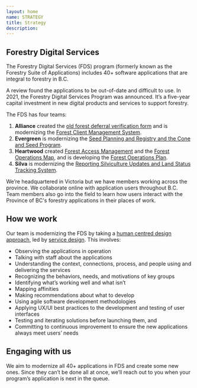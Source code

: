 ```yaml
---
layout: home
name: STRATEGY
title: Strategy
description:        
---
```


## Forestry Digital Services 

The Forestry Digital Services (FDS) program (formerly known as the Forestry Suite of Applications) includes 40+ software applications that are integral to forestry in B.C. 

A review found the applications to be out-of-date and difficult to use. In 2021, the Forestry Digital Services Program was announced. It’s a five-year capital investment in new digital products and services to support forestry. 

The FDS has four teams:
1. **Alliance** created the [old forest deferral verification form](./applications/oldgrowth.html) and is modernizing the [Forest Client Management System](./applications/client.html). 
2. **Evergreen** is modernizing the [Seed Planning and Registry and the Cone and Seed Program](./applications/spar.html). 
3. **Heartwood** created [Forest Access Management](./applications/fam.html) and the [Forest Operations Map](./applications/fom.html), and is developing the [Forest Operations Plan](./applications/fop.html).
4. **Silva** is modernizing the [Reporting Silviculture Updates and Land Status Tracking System](./applications/results.html).

We’re headquartered in Victoria but we have members working across the province. We collaborate online with application users throughout B.C. Team members also go into the field to learn how users interact with the Province of BC's forestry applications in their places of work. 

## How we work

Our team is modernizing the FDS by taking a [human centred design approach](https://en.wikipedia.org/wiki/Human-centered_design), led by [service design](https://en.wikipedia.org/wiki/Service_design). 
 This involves:
 - Observing the applications in operation
 - Talking with staff about the applications 
 - Understanding the context, connections, process, and people using and delivering the services 
 - Recognizing the behaviors, needs, and motivations of key groups 
 - Identifying what’s working well and what isn’t 
 - Mapping affinities 
 - Making recommendations about what to develop 
 - Using agile software development methodologies 
 - Applying UX/UI best practices to the development and testing of user interfaces 
 - Testing and iterating solutions before launching them, and 
 - Committing to continuous improvement to ensure the new applications always meet users’ needs 

## Engaging with us
We aim to modernize all 40+ applications in FDS and create some new ones. Since they can’t be done all at once, we’ll reach out to you when your program’s application is next in the queue.
  
